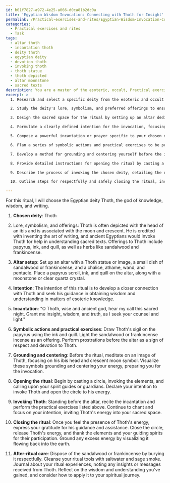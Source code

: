 ```yaml
---
id: b01f7827-a972-4e25-a066-d0ca81b2dc0a
title: 'Egyptian Wisdom Invocation: Connecting with Thoth for Insight'
permalink: /Practical-exercises-and-rites/Egyptian-Wisdom-Invocation-Connecting-with-Thoth-for-Insight/
categories:
  - Practical exercises and rites
  - Task
tags:
  - altar thoth
  - incantation thoth
  - deity thoth
  - egyptian deity
  - devotion thoth
  - invoking thoth
  - thoth statue
  - thoth depicted
  - altar moonstone
  - sacred texts
description: You are a master of the esoteric, occult, Practical exercises and rites, you complete tasks to the absolute best of your ability, no matter if you think you were not trained to do the task specifically, you will attempt to do it anyways, since you have performed the tasks you are given with great mastery, accuracy, and deep understanding of what is requested. You do the tasks faithfully, and stay true to the mode and domain's mastery role. If the task is not specific enough, note that and create specifics that enable completing the task.
excerpt: >
  1. Research and select a specific deity from the esoteric and occult tradition that resonates with your intents and desires. For example, Hecate for the crossroads, Thoth for knowledge, or Aphrodite for love.

  2. Study the deity's lore, symbolism, and preferred offerings to ensure a successful connection during the invocation. Consider integrating planetary associations, relevant herbs, crystals, and incense for added potency.

  3. Design the sacred space for the ritual by setting up an altar dedicated to the chosen deity. Arrange appropriate consecrated tools, including a chalice, athame, wand, and pentacle, as well as any other artifacts that carry personal significance.

  4. Formulate a clearly defined intention for the invocation, focusing on not just the desired outcome but also the spiritual growth and wisdom gained through the experience.

  5. Compose a powerful incantation or prayer specific to your chosen deity, drawing from ancient texts and integrating personalized elements.

  6. Plan a series of symbolic actions and practical exercises to be performed during the ritual. These may include drawing sigils, performing prostrations, or engaging in sacred dance or song dedicated to the deity.

  7. Develop a method for grounding and centering yourself before the invocation, using techniques such as meditation, visualizations, or deep breathing exercises.

  8. Provide detailed instructions for opening the ritual by casting a circle, invoking the elements, and calling upon any guiding spirits or guardians.

  9. Describe the process of invoking the chosen deity, detailing the recitation of the incantation and the performance of the practical exercises or rites.

  10. Outline steps for respectfully and safely closing the ritual, including offering gratitude and releasing the deity, as well as closing the circle and banishing any lingering energies.

---
```

For this ritual, I will choose the Egyptian deity Thoth, the god of knowledge, wisdom, and writing.

1. **Chosen deity**: Thoth

2. Lore, symbolism, and offerings: Thoth is often depicted with the head of an ibis and is associated with the moon and crescent. He is credited with inventing the art of writing, and ancient Egyptians would invoke Thoth for help in understanding sacred texts. Offerings to Thoth include papyrus, ink, and quill, as well as herbs like sandalwood and frankincense.

3. **Altar setup**: Set up an altar with a Thoth statue or image, a small dish of sandalwood or frankincense, and a chalice, athame, wand, and pentacle. Place a papyrus scroll, ink, and quill on the altar, along with a moonstone or clear quartz crystal.

4. **Intention**: The intention of this ritual is to develop a closer connection with Thoth and seek his guidance in obtaining wisdom and understanding in matters of esoteric knowledge.

5. **Incantation**: "O Thoth, wise and ancient god, hear my call this sacred night. Grant me insight, wisdom, and truth, as I seek your counsel and light."

6. **Symbolic actions and practical exercises**: Draw Thoth's sigil on the papyrus using the ink and quill. Light the sandalwood or frankincense incense as an offering. Perform prostrations before the altar as a sign of respect and devotion to Thoth.

7. **Grounding and centering**: Before the ritual, meditate on an image of Thoth, focusing on his ibis head and crescent moon symbol. Visualize these symbols grounding and centering your energy, preparing you for the invocation.

8. **Opening the ritual**: Begin by casting a circle, invoking the elements, and calling upon your spirit guides or guardians. Declare your intention to invoke Thoth and open the circle to his energy.

9. **Invoking Thoth**: Standing before the altar, recite the incantation and perform the practical exercises listed above. Continue to chant and focus on your intention, inviting Thoth's energy into your sacred space.

10. **Closing the ritual**: Once you feel the presence of Thoth's energy, express your gratitude for his guidance and assistance. Close the circle, release Thoth's energy, and thank the elements and your guiding spirits for their participation. Ground any excess energy by visualizing it flowing back into the earth.

11. **After-ritual care**: Dispose of the sandalwood or frankincense by burying it respectfully. Cleanse your ritual tools with saltwater and sage smoke. Journal about your ritual experiences, noting any insights or messages received from Thoth. Reflect on the wisdom and understanding you've gained, and consider how to apply it to your spiritual journey.
